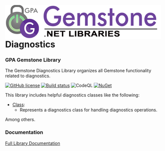 <img align="right" src="img/gemstone-wide-600.png" alt="gemstone logo">

# Diagnostics
### GPA Gemstone Library

The Gemstone Diagnostics Library organizes all Gemstone functionality related to diagnostics.

[![GitHub license](https://img.shields.io/github/license/gemstone/diagnostics?color=4CC61E)](https://github.com/gemstone/diagnostics/blob/master/LICENSE)
[![Build status](https://ci.appveyor.com/api/projects/status/2fav17mjqu9hfq8s?svg=true)](https://ci.appveyor.com/project/ritchiecarroll/diagnostics)
![CodeQL](https://github.com/gemstone/diagnostics/workflows/CodeQL/badge.svg)
[![NuGet](https://buildstats.info/nuget/Gemstone.Diagnostics)](https://www.nuget.org/packages/Gemstone.Diagnostics#readme-body-tab)

This library includes helpful diagnostics classes like the following:

* [Class](https://gemstone.github.io/diagnostics/help/html/T_gemstone_diagnostics_Class.htm):
  * Represents a diagnostics class for handling diagnostics operations.

Among others.

### Documentation
[Full Library Documentation](https://gemstone.github.io/diagnostics/help)
